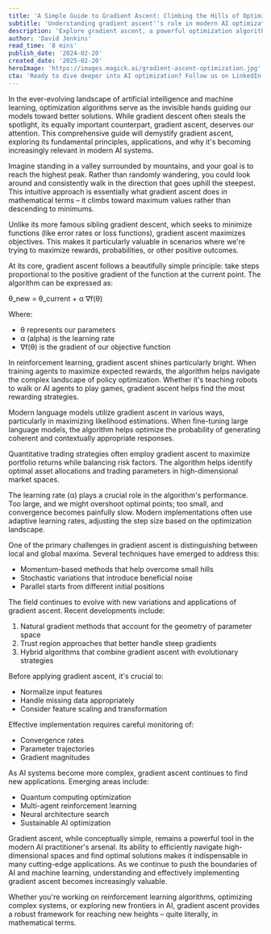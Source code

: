 ```yaml
---
title: 'A Simple Guide to Gradient Ascent: Climbing the Hills of Optimization'
subtitle: 'Understanding gradient ascent''s role in modern AI optimization'
description: 'Explore gradient ascent, a powerful optimization algorithm that''s crucial in modern AI systems. Learn how this mathematical approach helps maximize outcomes in reinforcement learning, language models, and financial markets, while understanding its practical implementations and future applications.'
author: 'David Jenkins'
read_time: '8 mins'
publish_date: '2024-02-20'
created_date: '2025-02-20'
heroImage: 'https://images.magick.ai/gradient-ascent-optimization.jpg'
cta: 'Ready to dive deeper into AI optimization? Follow us on LinkedIn for more expert insights on machine learning algorithms and their real-world applications. Join our growing community of AI practitioners and stay updated on the latest developments in optimization techniques!'
---
```


In the ever-evolving landscape of artificial intelligence and machine learning, optimization algorithms serve as the invisible hands guiding our models toward better solutions. While gradient descent often steals the spotlight, its equally important counterpart, gradient ascent, deserves our attention. This comprehensive guide will demystify gradient ascent, exploring its fundamental principles, applications, and why it's becoming increasingly relevant in modern AI systems.

Imagine standing in a valley surrounded by mountains, and your goal is to reach the highest peak. Rather than randomly wandering, you could look around and consistently walk in the direction that goes uphill the steepest. This intuitive approach is essentially what gradient ascent does in mathematical terms – it climbs toward maximum values rather than descending to minimums.

Unlike its more famous sibling gradient descent, which seeks to minimize functions (like error rates or loss functions), gradient ascent maximizes objectives. This makes it particularly valuable in scenarios where we're trying to maximize rewards, probabilities, or other positive outcomes.

At its core, gradient ascent follows a beautifully simple principle: take steps proportional to the positive gradient of the function at the current point. The algorithm can be expressed as:

θ_new = θ_current + α ∇f(θ)

Where:
- θ represents our parameters
- α (alpha) is the learning rate
- ∇f(θ) is the gradient of our objective function

In reinforcement learning, gradient ascent shines particularly bright. When training agents to maximize expected rewards, the algorithm helps navigate the complex landscape of policy optimization. Whether it's teaching robots to walk or AI agents to play games, gradient ascent helps find the most rewarding strategies.

Modern language models utilize gradient ascent in various ways, particularly in maximizing likelihood estimations. When fine-tuning large language models, the algorithm helps optimize the probability of generating coherent and contextually appropriate responses.

Quantitative trading strategies often employ gradient ascent to maximize portfolio returns while balancing risk factors. The algorithm helps identify optimal asset allocations and trading parameters in high-dimensional market spaces.

The learning rate (α) plays a crucial role in the algorithm's performance. Too large, and we might overshoot optimal points; too small, and convergence becomes painfully slow. Modern implementations often use adaptive learning rates, adjusting the step size based on the optimization landscape.

One of the primary challenges in gradient ascent is distinguishing between local and global maxima. Several techniques have emerged to address this:
- Momentum-based methods that help overcome small hills
- Stochastic variations that introduce beneficial noise
- Parallel starts from different initial positions

The field continues to evolve with new variations and applications of gradient ascent. Recent developments include:

1. Natural gradient methods that account for the geometry of parameter space
2. Trust region approaches that better handle steep gradients
3. Hybrid algorithms that combine gradient ascent with evolutionary strategies

Before applying gradient ascent, it's crucial to:
- Normalize input features
- Handle missing data appropriately
- Consider feature scaling and transformation

Effective implementation requires careful monitoring of:
- Convergence rates
- Parameter trajectories
- Gradient magnitudes

As AI systems become more complex, gradient ascent continues to find new applications. Emerging areas include:
- Quantum computing optimization
- Multi-agent reinforcement learning
- Neural architecture search
- Sustainable AI optimization

Gradient ascent, while conceptually simple, remains a powerful tool in the modern AI practitioner's arsenal. Its ability to efficiently navigate high-dimensional spaces and find optimal solutions makes it indispensable in many cutting-edge applications. As we continue to push the boundaries of AI and machine learning, understanding and effectively implementing gradient ascent becomes increasingly valuable.

Whether you're working on reinforcement learning algorithms, optimizing complex systems, or exploring new frontiers in AI, gradient ascent provides a robust framework for reaching new heights – quite literally, in mathematical terms.